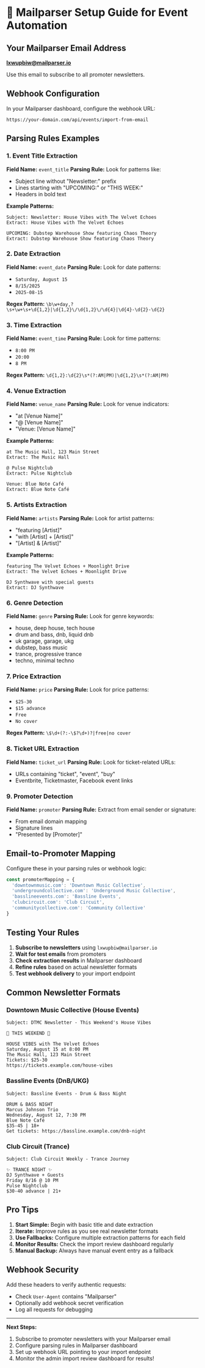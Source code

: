 # 📧 Mailparser Setup Guide for Event Automation

## Your Mailparser Email Address
**lxwupbiw@mailparser.io**

Use this email to subscribe to all promoter newsletters.

## Webhook Configuration

In your Mailparser dashboard, configure the webhook URL:
```
https://your-domain.com/api/events/import-from-email
```

## Parsing Rules Examples

### 1. Event Title Extraction
**Field Name:** `event_title`
**Parsing Rule:** Look for patterns like:
- Subject line without "Newsletter:" prefix
- Lines starting with "UPCOMING:" or "THIS WEEK:"
- Headers in bold text

**Example Patterns:**
```
Subject: Newsletter: House Vibes with The Velvet Echoes
Extract: House Vibes with The Velvet Echoes

UPCOMING: Dubstep Warehouse Show featuring Chaos Theory
Extract: Dubstep Warehouse Show featuring Chaos Theory
```

### 2. Date Extraction
**Field Name:** `event_date`
**Parsing Rule:** Look for date patterns:
- `Saturday, August 15`
- `8/15/2025`
- `2025-08-15`

**Regex Pattern:** `\b\w+day,?\s+\w+\s+\d{1,2}|\d{1,2}\/\d{1,2}\/\d{4}|\d{4}-\d{2}-\d{2}`

### 3. Time Extraction  
**Field Name:** `event_time`
**Parsing Rule:** Look for time patterns:
- `8:00 PM`
- `20:00`
- `8 PM`

**Regex Pattern:** `\d{1,2}:\d{2}\s*(?:AM|PM)|\d{1,2}\s*(?:AM|PM)`

### 4. Venue Extraction
**Field Name:** `venue_name`
**Parsing Rule:** Look for venue indicators:
- "at [Venue Name]"
- "@ [Venue Name]"
- "Venue: [Venue Name]"

**Example Patterns:**
```
at The Music Hall, 123 Main Street
Extract: The Music Hall

@ Pulse Nightclub
Extract: Pulse Nightclub

Venue: Blue Note Café
Extract: Blue Note Café
```

### 5. Artists Extraction
**Field Name:** `artists`
**Parsing Rule:** Look for artist patterns:
- "featuring [Artist]"
- "with [Artist] + [Artist]"
- "[Artist] & [Artist]"

**Example Patterns:**
```
featuring The Velvet Echoes + Moonlight Drive
Extract: The Velvet Echoes + Moonlight Drive

DJ Synthwave with special guests
Extract: DJ Synthwave
```

### 6. Genre Detection
**Field Name:** `genre`
**Parsing Rule:** Look for genre keywords:
- house, deep house, tech house
- drum and bass, dnb, liquid dnb
- uk garage, garage, ukg
- dubstep, bass music
- trance, progressive trance
- techno, minimal techno

### 7. Price Extraction
**Field Name:** `price`
**Parsing Rule:** Look for price patterns:
- `$25-30`
- `$15 advance`
- `Free`
- `No cover`

**Regex Pattern:** `\$\d+(?:-\$?\d+)?|free|no cover`

### 8. Ticket URL Extraction
**Field Name:** `ticket_url`
**Parsing Rule:** Look for ticket-related URLs:
- URLs containing "ticket", "event", "buy"
- Eventbrite, Ticketmaster, Facebook event links

### 9. Promoter Detection
**Field Name:** `promoter`
**Parsing Rule:** Extract from email sender or signature:
- From email domain mapping
- Signature lines
- "Presented by [Promoter]"

## Email-to-Promoter Mapping

Configure these in your parsing rules or webhook logic:

```javascript
const promoterMapping = {
  'downtownmusic.com': 'Downtown Music Collective',
  'undergroundcollective.com': 'Underground Music Collective', 
  'basslineevents.com': 'Bassline Events',
  'clubcircuit.com': 'Club Circuit',
  'communitycollective.com': 'Community Collective'
}
```

## Testing Your Rules

1. **Subscribe to newsletters** using `lxwupbiw@mailparser.io`
2. **Wait for test emails** from promoters
3. **Check extraction results** in Mailparser dashboard
4. **Refine rules** based on actual newsletter formats
5. **Test webhook delivery** to your import endpoint

## Common Newsletter Formats

### Downtown Music Collective (House Events)
```
Subject: DTMC Newsletter - This Weekend's House Vibes

🎵 THIS WEEKEND 🎵

HOUSE VIBES with The Velvet Echoes
Saturday, August 15 at 8:00 PM
The Music Hall, 123 Main Street
Tickets: $25-30
https://tickets.example.com/house-vibes
```

### Bassline Events (DnB/UKG)
```
Subject: Bassline Events - Drum & Bass Night

DRUM & BASS NIGHT
Marcus Johnson Trio
Wednesday, August 12, 7:30 PM
Blue Note Café
$35-45 | 18+
Get tickets: https://bassline.example.com/dnb-night
```

### Club Circuit (Trance)
```
Subject: Club Circuit Weekly - Trance Journey

✨ TRANCE NIGHT ✨
DJ Synthwave + Guests
Friday 8/16 @ 10 PM
Pulse Nightclub
$30-40 advance | 21+
```

## Pro Tips

1. **Start Simple:** Begin with basic title and date extraction
2. **Iterate:** Improve rules as you see real newsletter formats
3. **Use Fallbacks:** Configure multiple extraction patterns for each field
4. **Monitor Results:** Check the import review dashboard regularly
5. **Manual Backup:** Always have manual event entry as a fallback

## Webhook Security

Add these headers to verify authentic requests:
- Check `User-Agent` contains "Mailparser"
- Optionally add webhook secret verification
- Log all requests for debugging

---

**Next Steps:**
1. Subscribe to promoter newsletters with your Mailparser email
2. Configure parsing rules in Mailparser dashboard
3. Set up webhook URL pointing to your import endpoint
4. Monitor the admin import review dashboard for results!